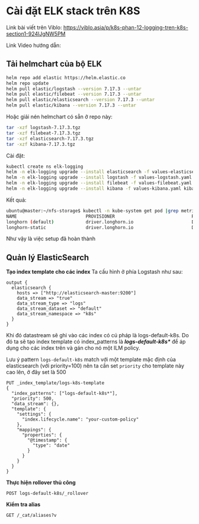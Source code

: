 # Cài đặt ELK stack trên K8S
Link bài viết trên Viblo: https://viblo.asia/p/k8s-phan-12-logging-tren-k8s-section1-924lJgNW5PM

Link Video hướng dẫn: 

## Tải helmchart của bộ ELK
```bash
helm repo add elastic https://helm.elastic.co
helm repo update 
helm pull elastic/logstash --version 7.17.3 --untar 
helm pull elastic/filebeat --version 7.17.3 --untar 
helm pull elastic/elasticsearch --version 7.17.3 --untar 
helm pull elastic/kibana --version 7.17.3 --untar
```

Hoặc giải nén helmchart có sẵn ở repo này:
```bash
tar -xzf logstash-7.17.3.tgz
tar -xzf filebeat-7.17.3.tgz
tar -xzf elasticsearch-7.17.3.tgz
tar -xzf kibana-7.17.3.tgz
```

Cài đặt:
```bash
kubectl create ns elk-logging
helm -n elk-logging upgrade --install elasticsearch -f values-elasticsearch.yaml elasticsearch
helm -n elk-logging upgrade --install logstash -f values-logstash.yaml logstash
helm -n elk-logging upgrade --install filebeat -f values-filebeat.yaml filebeat
helm -n elk-logging upgrade --install kibana -f values-kibana.yaml kibana
```
Kết quả:

```bash
ubuntu@master:~/nfs-storage$ kubectl -n kube-system get pod |grep metrics
NAME                          PROVISIONER                             RECLAIMPOLICY   VOLUMEBINDINGMODE   ALLOWVOLUMEEXPANSION   AGE
longhorn (default)            driver.longhorn.io                      Delete          Immediate           true                   63m
longhorn-static               driver.longhorn.io                      Delete          Immediate           true                   26d
```


Như vậy là việc setup đã hoàn thành


## Quản lý ElasticSearch
**Tạo index template cho các index**
Ta cấu hình ở phía Logstash như sau:
```
output {
  elasticsearch {
    hosts => ["http://elasticsearch-master:9200"]
    data_stream => "true"
    data_stream_type => "logs"
    data_stream_dataset => "default"
    data_stream_namespace => "k8s"
  }
}
```
Khi đó datastream sẽ ghi vào các index có cú pháp là logs-default-k8s. Do đó ta sẽ tạo index template có index_patterns là ***logs-default-k8s\**** để áp dụng cho các index trên và gán cho nó một ILM policy.

Lưu ý pattern `logs-default-k8s` match với một template mặc định của elasticsearch (với priority=100) nên ta cần set `priority` cho template này cao lên, ở đây set là 500

```
PUT _index_template/logs-k8s-template
{
  "index_patterns": ["logs-default-k8s*"],
  "priority": 500,
  "data_stream": {},
  "template": {
    "settings": {
      "index.lifecycle.name": "your-custom-policy"
    },
    "mappings": {
      "properties": {
        "@timestamp": {
          "type": "date"
        }
      }
    }
  }
}
```

**Thực hiện rollover thủ công**
```
POST logs-default-k8s/_rollover
```

**Kiểm tra alias**
```
GET /_cat/aliases?v
```